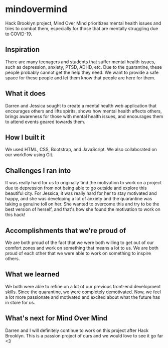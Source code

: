 # mindovermind
Hack Brooklyn project, Mind Over Mind prioritizes mental health issues and tries to combat them, especially for those that are mentally struggling due to COVID-19.

## Inspiration

There are many teenagers and students that suffer mental health issues, such as depression, anxiety, PTSD, ADHD, etc. Due to the quarantine, these people probably cannot get the help they need. We want to provide a safe space for these people and let them know that people are here for them.

## What it does

Darren and Jessica sought to create a mental health web application that encourages others and lifts spirits, shows how mental health affects others, brings awareness for those with mental health issues, and encourages them to attend events geared towards them. 

## How I built it

We used HTML, CSS, Bootstrap, and JavaScript. We also collaborated on our workflow using Git.

## Challenges I ran into

It was really hard for us to originally find the motivation to work on a project due to depression from not being able to go outside and explore this beautiful city. For Jessica, it was really hard for her to stay motivated and happy, and she was developing a lot of anxiety and the quarantine was taking a genuine toll on her. She wanted to overcome this and try to be the best version of herself, and that's how she found the motivation to work on this hack!

## Accomplishments that we're proud of

We are both proud of the fact that we were both willing to get out of our comfort zones and work on something that means a lot to us. We are both proud of each other that we were able to work on something to inspire others.

## What we learned

We both were able to refine on a lot of our previous front-end development skills. Since the quarantine, we were completely demotivated. Now, we feel a lot more passionate and motivated and excited about what the future has in store for us.

## What's next for Mind Over Mind

Darren and I will definitely continue to work on this project after Hack Brooklyn. This is a passion project of ours and we would love to see it go far <3
